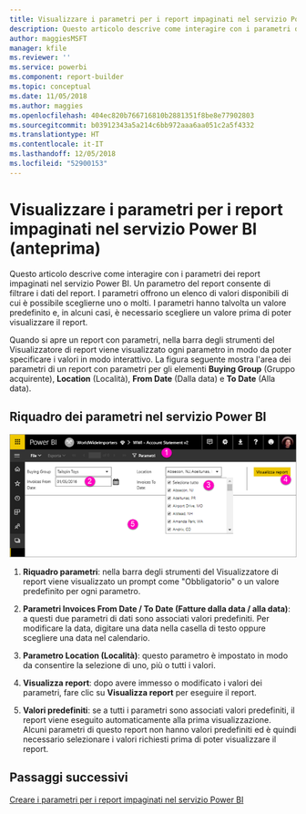 ```yaml
---
title: Visualizzare i parametri per i report impaginati nel servizio Power BI (anteprima)
description: Questo articolo descrive come interagire con i parametri dei report impaginati nel servizio Power BI.
author: maggiesMSFT
manager: kfile
ms.reviewer: ''
ms.service: powerbi
ms.component: report-builder
ms.topic: conceptual
ms.date: 11/05/2018
ms.author: maggies
ms.openlocfilehash: 404ec820b766716810b2881351f8be8e77902803
ms.sourcegitcommit: b03912343a5a214c6bb972aaa6aa051c2a5f4332
ms.translationtype: HT
ms.contentlocale: it-IT
ms.lasthandoff: 12/05/2018
ms.locfileid: "52900153"
---
```

# <a name="view-parameters-for-paginated-reports-in-the-power-bi-service-preview"></a>Visualizzare i parametri per i report impaginati nel servizio Power BI (anteprima)

Questo articolo descrive come interagire con i parametri dei report impaginati nel servizio Power BI.  Un parametro del report consente di filtrare i dati del report. I parametri offrono un elenco di valori disponibili di cui è possibile sceglierne uno o molti. I parametri hanno talvolta un valore predefinito e, in alcuni casi, è necessario scegliere un valore prima di poter visualizzare il report.  

Quando si apre un report con parametri, nella barra degli strumenti del Visualizzatore di report viene visualizzato ogni parametro in modo da poter specificare i valori in modo interattivo. La figura seguente mostra l'area dei parametri di un report con parametri per gli elementi **Buying Group** (Gruppo acquirente), **Location** (Località), **From Date** (Dalla data) e **To Date** (Alla data).  

## <a name="parameters-pane-in-the-power-bi-service"></a>Riquadro dei parametri nel servizio Power BI

![Visualizzare un report impaginato con parametri](media/paginated-reports-view-parameters/power-bi-paginated-view-parameters.png)
  
1.  **Riquadro parametri**: nella barra degli strumenti del Visualizzatore di report viene visualizzato un prompt come "Obbligatorio" o un valore predefinito per ogni parametro.    
  
2.  **Parametri Invoices From Date / To Date (Fatture dalla data / alla data)**: a questi due parametri di dati sono associati valori predefiniti. Per modificare la data, digitare una data nella casella di testo oppure scegliere una data nel calendario.  
  
3.  **Parametro Location (Località)**: questo parametro è impostato in modo da consentire la selezione di uno, più o tutti i valori. 
  
4.  **Visualizza report**: dopo avere immesso o modificato i valori dei parametri, fare clic su **Visualizza report** per eseguire il report. 

5. **Valori predefiniti**: se a tutti i parametri sono associati valori predefiniti, il report viene eseguito automaticamente alla prima visualizzazione. Alcuni parametri di questo report non hanno valori predefiniti ed è quindi necessario selezionare i valori richiesti prima di poter visualizzare il report.  

## <a name="next-steps"></a>Passaggi successivi

[Creare i parametri per i report impaginati nel servizio Power BI](paginated-reports-parameters.md)

